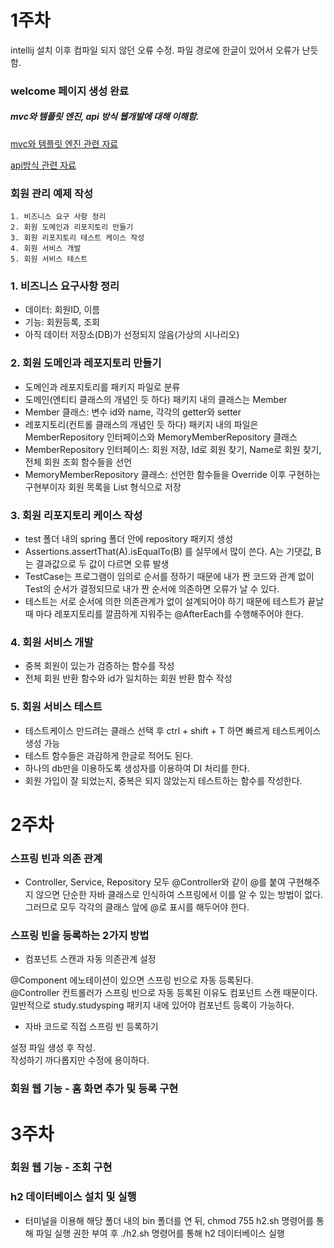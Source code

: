 <!-- https://gist.github.com/ihoneymon/652be052a0727ad59601 -->
# 1주차
intellij 설치 이후 컴파일 되지 않던 오류 수정. 파일 경로에 한글이 있어서 오류가 난듯 함.

### welcome 페이지 생성 완료


##### mvc와 템플릿 엔진, api 방식 웹개발에 대해 이해함.

[mvc와 템플릿 엔진 관련 자료][link]

[link]: https://velog.io/@falling_star3/Spring-Boot-%EC%8A%A4%ED%94%84%EB%A7%81-%EC%9B%B9%EA%B0%9C%EB%B0%9C-%EA%B8%B0%EC%B4%88-MVC%EC%99%80-%ED%85%9C%ED%94%8C%EB%A6%BF-%EC%97%94%EC%A7%84

[api방식 관련 자료][link]

[link]: https://uhhyunjoo.tistory.com/50

### 회원 관리 예제 작성

<pre><code>1. 비즈니스 요구 사항 정리
2. 회원 도메인과 리포지토리 만들기
3. 회원 리포지토리 테스트 케이스 작성
4. 회원 서비스 개발
5. 회원 서비스 테스트
</code></pre>
### 1. 비즈니스 요구사항 정리
- 데이터: 회원ID, 이름
- 기능: 회원등록, 조회
- 아직 데이터 저장소(DB)가 선정되지 않음(가상의 시나리오)

### 2. 회원 도메인과 레포지토리 만들기
- 도메인과 레포지토리를 패키지 파일로 분류
- 도메인(엔티티 클래스의 개념인 듯 하다) 패키지 내의 클래스는 Member
- Member 클래스: 변수 id와 name, 각각의 getter와 setter
- 레포지토리(컨트롤 클래스의 개념인 듯 하다) 패키지 내의 파일은 MemberRepository 인터페이스와 MemoryMemberRepository 클래스
- MemberRepository 인터페이스: 회원 저장, Id로 회원 찾기, Name로 회원 찾기, 전체 회원 조회 함수들을 선언
- MemoryMemberRepository 클래스: 선언한 함수들을 Override 이후 구현하는 구현부이자 회원 목록을 List 형식으로 저장

### 3. 회원 리포지토리 케이스 작성
- test 폴더 내의 spring 폴더 안에 repository 패키지 생성
- Assertions.assertThat(A).isEqualTo(B) 를 실무에서 많이 쓴다. A는 기댓값, B는 결과값으로 두 값이 다르면 오류 발생
- TestCase는 프로그램이 임의로 순서를 정하기 때문에 내가 짠 코드와 관계 없이 Test의 순서가 결정되므로 내가 짠 순서에 의존하면 오류가 날 수 있다.
- 테스트는 서로 순서에 의한 의존관계가 없이 설계되어야 하기 때문에 테스트가 끝날 때 마다 레포지토리를 깔끔하게 지워주는 @AfterEach를 수행해주어야 한다.

### 4. 회원 서비스 개발
- 중복 회원이 있는가 검증하는 함수를 작성
- 전체 회원 반환 함수와 id가 일치하는 회원 반환 함수 작성

### 5. 회원 서비스 테스트
- 테스트케이스 만드려는 클래스 선택 후 ctrl + shift + T 하면 빠르게 테스트케이스 생성 가능
- 테스트 함수들은 과감하게 한글로 적어도 된다.
- 하나의 db만을 이용하도록 생성자를 이용하여 DI 처리를 한다.
- 회원 가입이 잘 되었는지, 중복은 되지 않았는지 테스트하는 함수를 작성한다.

# 2주차

### 스프링 빈과 의존 관계

- Controller, Service, Repository 모두 @Controller와 같이 @를 붙여 구현해주지 않으면 단순한 자바 클래스로 인식하여 스프링에서 이를 알 수 있는 방법이 없다. 그러므로 모두 각각의 클래스 앞에 @로 표시를 해두어야 한다.

### 스프링 빈을 등록하는 2가지 방법
- 컴포넌트 스캔과 자동 의존관계 설정

@Component 에노테이션이 있으면 스프링 빈으로 자동 등록된다.\
@Controller 컨트롤러가 스프링 빈으로 자동 등록된 이유도 컴포넌트 스캔 때문이다.\
일반적으로 study.studysping 패키지 내에 있어야 컴포넌트 등록이 가능하다.

- 자바 코드로 직접 스프링 빈 등록하기

설정 파일 생성 후 작성.\
작성하기 까다롭지만 수정에 용이하다.

### 회원 웹 기능 - 홈 화면 추가 및 등록 구현

# 3주차

### 회원 웹 기능 - 조회 구현

### h2 데이터베이스 설치 및 실행
- 터미널을 이용해 해당 폴더 내의 bin 폴더를 연 뒤, chmod 755 h2.sh 명령어를 통해 파일 실행 권한 부여 후 ./h2.sh 명령어를 통해 h2 데이터베이스 실행
